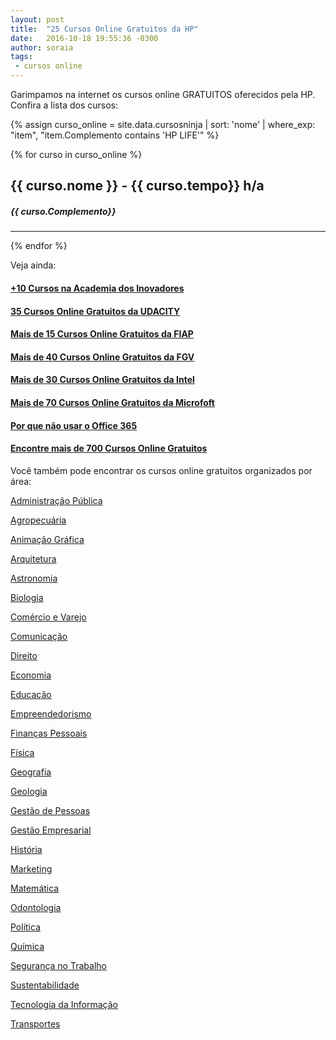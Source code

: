 ```yaml
---
layout: post
title:  "25 Cursos Online Gratuitos da HP"
date:   2016-10-18 19:55:36 -0300
author: soraia
tags: 
 - cursos online
---
```


Garimpamos na internet os cursos online GRATUITOS oferecidos pela HP. Confira a lista dos cursos: 

<div id="hp"></div>

{% assign curso_online = site.data.cursosninja | sort: 'nome' | where_exp: "item", "item.Complemento contains 'HP LIFE'"   %}

{% for curso in curso_online %}
<h2 class="post-title">{{ curso.nome }} - {{ curso.tempo}} h/a</h2>
<h5>{{ curso.Complemento}}</h5>
<hr>

 {% endfor %}  

Veja ainda:

#### [+10 Cursos na Academia dos Inovadores](https://academiadosinovadores.com.br)

#### [35 Cursos Online Gratuitos da UDACITY](cursos-online-udacity)

#### [Mais de 15 Cursos Online Gratuitos da FIAP](cursos-online-fiap)

#### [Mais de 40 Cursos Online Gratuitos da FGV](cursos-online-fgv)

#### [Mais de 30 Cursos Online Gratuitos da Intel](cursos-online-intel)

#### [Mais de 70 Cursos Online Gratuitos da Microfoft](cursos-online-microsof)

#### [Por que não usar o Office 365](office365)

#### [Encontre mais de 700 Cursos Online Gratuitos](cursos-online-gratuitos)

Você também pode encontrar os cursos online gratuitos organizados por área:

<a href="https://codecamp.com.br/cursos-admpublica" target="_blank">Administração Pública</a>

<a href="https://codecamp.com.br/cursos-agropecuaria" target="_blank">Agropecuária</a>

<a href="https://codecamp.com.br/cursos-animacaografica" target="_blank">Animação Gráfica</a>

<a href="https://codecamp.com.br/cursos-arquitetura" target="_blank">Arquitetura</a>

<a href="https://codecamp.com.br/cursos-astronomia" target="_blank">Astronomia</a>

<a href="https://codecamp.com.br/cursos-biologia" target="_blank">Biologia</a>

<a href="https://codecamp.com.br/cursos-comercioevarejo" target="_blank">Comércio e Varejo</a>

<a href="https://codecamp.com.br/cursos-comunicacao" target="_blank">Comunicação</a>

<a href="https://codecamp.com.br/cursos-direito" target="_blank">Direito</a>

<a href="https://codecamp.com.br/cursos-economia" target="_blank">Economia</a>

<a href="https://codecamp.com.br/cursos-educacao" target="_blank">Educação</a>

<a href="https://codecamp.com.br/cursos-empreendedorismo" target="_blank">Empreendedorismo</a>

<a href="https://codecamp.com.br/cursos-financaspessoais" target="_blank">Finanças Pessoais</a>

<a href="https://codecamp.com.br/cursos-fisica" target="_blank">Física</a>

<a href="https://codecamp.com.br/cursos-geografia" target="_blank">Geografia</a>

<a href="https://codecamp.com.br/cursos-geologia" target="_blank">Geologia</a>

<a href="https://codecamp.com.br/cursos-gestaodepessoas" target="_blank">Gestão de Pessoas</a>

<a href="https://codecamp.com.br/cursos-gestaoempresarial" target="_blank">Gestão Empresarial</a>

<a href="https://codecamp.com.br/cursos-historia" target="_blank">História</a>

<a href="https://codecamp.com.br/cursos-marketing" target="_blank">Marketing</a>

<a href="https://codecamp.com.br/cursos-matematica" target="_blank">Matemática</a>

<a href="https://codecamp.com.br/cursos-odontologia" target="_blank">Odontologia</a>

<a href="https://codecamp.com.br/cursos-politica" target="_blank">Política</a>

<a href="https://codecamp.com.br/cursos-quimica" target="_blank">Química</a>

<a href="https://codecamp.com.br/cursos-segurancanotrabalho" target="_blank">Segurança no Trabalho</a>

<a href="https://codecamp.com.br/cursos-sustentabilidade" target="_blank">Sustentabilidade</a>

<a href="https://codecamp.com.br/cursos-tecnologiadainformacao" target="_blank">Tecnologia da Informação</a>

<a href="https://codecamp.com.br/cursos-transportes" target="_blank">Transportes</a>



